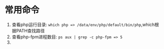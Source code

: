 # 常用命令

1. 查看php运行目录: `which php => /data/env/php/default/bin/php`,which根据PATH查找路径
2. 查看php-fpm进程数目: `ps aux | grep -c php-fpm => 5`
3. 